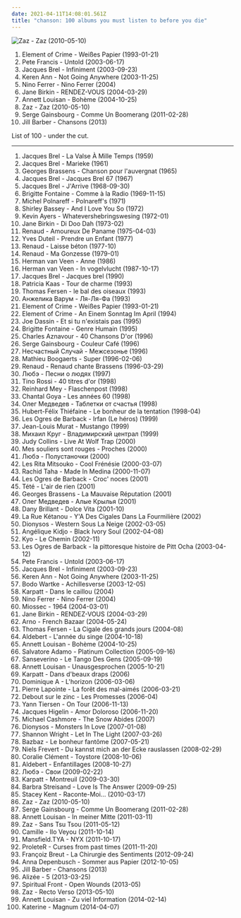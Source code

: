 ```yaml
---
date: 2021-04-11T14:08:01.561Z
title: "chanson: 100 albums you must listen to before you die"
---
```

![Zaz - Zaz (2010-05-10)](http://coverartarchive.org/release/9703802c-0108-40fb-865c-0bbf17960c98/6816205914-500.jpg "Zaz - Zaz (2010-05-10)")
<ol class="albums">
<li data-cover="http://coverartarchive.org/release/09f42d29-00db-4383-ae25-887d359a69de/13141411398-500.jpg" data-tags="german" role="button">Element of Crime - Weißes Papier (1993-01-21)</li>
<li data-cover="https://img.discogs.com/wJbOf-gWcNiqZ8DWYKZ905Qap1o=/fit-in/419x419/filters:strip_icc():format(jpeg):mode_rgb():quality(90)/discogs-images/R-4902343-1378929554-8162.jpeg.jpg" data-tags="chanson, chill, progressive rock" role="button">Pete Francis - Untold (2003-06-17)</li>
<li data-cover="http://coverartarchive.org/release/93eae62d-ebed-444a-9b08-445bb4a843db/16354177755-500.jpg" data-tags="chanson, chanson française, jacques brel" role="button">Jacques Brel - Infiniment (2003-09-23)</li>
<li data-cover="https://img.discogs.com/krZc4oV8ormEt0DY_XKT1-w2-ls=/fit-in/600x600/filters:strip_icc():format(jpeg):mode_rgb():quality(90)/discogs-images/R-1132866-1194713551.jpeg.jpg" data-tags="french" role="button">Keren Ann - Not Going Anywhere (2003-11-25)</li>
<li data-cover="https://img.discogs.com/95qltZWYT3KzLqO9Ybk6XuEmDvQ=/fit-in/600x529/filters:strip_icc():format(jpeg):mode_rgb():quality(90)/discogs-images/R-2431321-1485412944-8601.jpeg.jpg" data-tags="french, chanson" role="button">Nino Ferrer - Nino Ferrer (2004)</li>
<li data-cover="http://coverartarchive.org/release/8ae59a90-6a70-3305-a527-6b8bfb1c39bd/8464425666-500.jpg" data-tags="french" role="button">Jane Birkin - RENDEZ-VOUS (2004-03-29)</li>
<li data-cover="https://img.discogs.com/jz0cMkSUyRRsVV2szdP4oiG9y44=/fit-in/280x280/filters:strip_icc():format(jpeg):mode_rgb():quality(90)/discogs-images/R-8826647-1469599034-9160.jpeg.jpg" data-tags="chanson, pop" role="button">Annett Louisan - Bohème (2004-10-25)</li>
<li data-cover="http://coverartarchive.org/release/9703802c-0108-40fb-865c-0bbf17960c98/6816205914-500.jpg" data-tags="jazz, chanson" role="button">Zaz - Zaz (2010-05-10)</li>
<li data-cover="http://coverartarchive.org/release/9d180907-3332-43f5-a1c8-0a5ebef4a08e/8250314333-500.jpg" data-tags="chanson, egresgruobsniag" role="button">Serge Gainsbourg - Comme Un Boomerang (2011-02-28)</li>
<li data-cover="http://coverartarchive.org/release/06f0a6c1-2f4d-4989-9dab-37ec9c77335c/5788985602-500.jpg" data-tags="chanson, pop, easy listening" role="button">Jill Barber - Chansons (2013)</li>
</ol>
List of 100 - under the cut.
<!-- more -->

_________________

<ol class="albums">
<li data-cover="http://coverartarchive.org/release/bdd8d625-76de-39eb-8b19-9401c974a564/27820133528-500.jpg" data-tags="chanson" role="button">
Jacques Brel - La Valse À Mille Temps (1959)
</li>
<li data-cover="http://coverartarchive.org/release/575437e9-632a-4af3-8554-d09c373a91e1/27835390087-500.jpg" data-tags="chanson, brel, l3a1e5da4n15l1" role="button">
Jacques Brel - Marieke (1961)
</li>
<li data-cover="https://img.discogs.com/rH34ssZPsumGBEO2d_F0xAn1wmw=/fit-in/170x168/filters:strip_icc():format(jpeg):mode_rgb():quality(90)/discogs-images/R-5810727-1403352580-5129.jpeg.jpg" data-tags="chanson, chanson française, georges brassens, rive gauche, brassens metal" role="button">
Georges Brassens - Chanson pour l'auvergnat (1965)
</li>
<li data-cover="http://coverartarchive.org/release/cc47ee20-d80c-44b2-a7a2-be977d5ffee1/20376528344-500.jpg" data-tags="chanson, chanson française, jacques brel, brel, gammarec, freepurp1e, rive gauche, l3a1e5da4n15l1" role="button">
Jacques Brel - Jacques Brel 67 (1967)
</li>
<li data-cover="https://img.discogs.com/SP5RppUPQU21e890UgovbLzriw8=/fit-in/600x598/filters:strip_icc():format(jpeg):mode_rgb():quality(90)/discogs-images/R-2735579-1456699455-5992.jpeg.jpg" data-tags="jacques brel" role="button">
Jacques Brel - J'Arrive (1968-09-30)
</li>
<li data-cover="http://coverartarchive.org/release/2af2f284-5b92-3b93-91f4-0e2b4335652e/5573148939-500.jpg" data-tags="french, chamber jazz" role="button">
Brigitte Fontaine - Comme à la Radio (1969-11-15)
</li>
<li data-cover="http://coverartarchive.org/release/643bfebc-1dbd-4180-a135-efc056ea00a8/9198835955-500.jpg" data-tags="french" role="button">
Michel Polnareff - Polnareff's (1971)
</li>
<li data-cover="http://coverartarchive.org/release/f788e429-643c-48e1-8b3a-c0ccd2953008/6691380021-500.jpg" data-tags="chanson, jazz, soul, female vocalists, oldies, dirty dancing, favorite female singers, discovered in 2015, dame shirley bassey" role="button">
Shirley Bassey - And I Love You So (1972)
</li>
<li data-cover="http://coverartarchive.org/release/89560708-7cf5-4571-8b98-07434256c8db/10468323328-500.jpg" data-tags="progressive rock, psychedelic rock" role="button">
Kevin Ayers - Whatevershebringswesing (1972-01)
</li>
<li data-cover="https://via.placeholder.com/450" data-tags="chanson, la la la la, actrices, birkin" role="button">
Jane Birkin - Di Doo Dah (1973-02)
</li>
<li data-cover="http://coverartarchive.org/release/57ec09a4-4e5c-3669-a8f2-14298857f736/2842971962-500.jpg" data-tags="chanson" role="button">
Renaud - Amoureux De Paname (1975-04-03)
</li>
<li data-cover="https://img.discogs.com/cfc9e7fd50d7c9c08931869b95f6849a01d0635d/images/spacer.gif" data-tags="french, chanson, 70s, oldies, male vocalists, mes chansons, auteur-compositeur-interprete" role="button">
Yves Duteil - Prendre un Enfant (1977)
</li>
<li data-cover="http://coverartarchive.org/release/46918556-1585-464c-b5d5-94dc58918b9a/7257893718-500.jpg" data-tags="ma pomme" role="button">
Renaud - Laisse béton (1977-10)
</li>
<li data-cover="http://coverartarchive.org/release/7f5a1b9d-0ee4-4806-8595-78c2964fb06d/24395058013-500.jpg" data-tags="chanson, 70s, ma pomme" role="button">
Renaud - Ma Gonzesse (1979-01)
</li>
<li data-cover="http://coverartarchive.org/release/e3f39cd4-b7f0-3086-802d-af4c8637b82a/27698637148-500.jpg" data-tags="chanson, van veen" role="button">
Herman van Veen - Anne (1986)
</li>
<li data-cover="http://coverartarchive.org/release/7edf8023-6e17-43d2-b37f-4640fbdde0be/5977019256-500.jpg" data-tags="nederlandstalig" role="button">
Herman van Veen - In vogelvlucht (1987-10-17)
</li>
<li data-cover="http://coverartarchive.org/release/5f6135e3-87d9-4ec0-8f92-9e4c2cb4122a/25297815184-500.jpg" data-tags="french, jbrel, chanson populaire francaise" role="button">
Jacques Brel - Jacques brel (1990)
</li>
<li data-cover="http://coverartarchive.org/release/04d5b9a2-356a-44ee-b13a-d42650ab42ad/6743084169-500.jpg" data-tags="french, chanson, francais, kaas, albums i own digitally, favourite live albums" role="button">
Patricia Kaas - Tour de charme (1993)
</li>
<li data-cover="http://coverartarchive.org/release/490ff7a6-10e2-4129-9671-423eae5b20ab/3840485202-500.jpg" data-tags="french, chanson, nouvelle scene francaise, francophone, ma rencontre, ffff" role="button">
Thomas Fersen - le bal des oiseaux (1993)
</li>
<li data-cover="http://coverartarchive.org/release/281b1aff-b513-4ebc-92c7-88ef85088307/24733198232-500.jpg" data-tags="chanson, jazz, pop" role="button">
Анжелика Варум - Ля-Ля-Фа (1993)
</li>
<li data-cover="http://coverartarchive.org/release/09f42d29-00db-4383-ae25-887d359a69de/13141411398-500.jpg" data-tags="german" role="button">
Element of Crime - Weißes Papier (1993-01-21)
</li>
<li data-cover="http://coverartarchive.org/release/653dace1-86ca-4604-80e5-421ec0691fb8/21668460133-500.jpg" data-tags="german" role="button">
Element of Crime - An Einem Sonntag Im April (1994)
</li>
<li data-cover="http://coverartarchive.org/release/cc0902f6-0460-4399-8998-dc49640c4b08/14392023169-500.jpg" data-tags="chanson, joe dassin, dassin" role="button">
Joe Dassin - Et si tu n'existais pas (1995)
</li>
<li data-cover="http://coverartarchive.org/release/13d6d50a-0fc8-44d6-b35b-4c4de9d8dcfe/1231306486-500.jpg" data-tags="chanson" role="button">
Brigitte Fontaine - Genre Humain (1995)
</li>
<li data-cover="https://img.discogs.com/NNew5ZmFL1mXtjWGoBCskG96_AM=/fit-in/500x478/filters:strip_icc():format(jpeg):mode_rgb():quality(90)/discogs-images/R-3761977-1354167860-2973.jpeg.jpg" data-tags="aznavour" role="button">
Charles Aznavour - 40 Chansons D'or (1996)
</li>
<li data-cover="http://coverartarchive.org/release/baa8b45f-550e-4e73-80c1-bad26a613c6c/15213601775-500.jpg" data-tags="french, chanson, serge gainsbourg" role="button">
Serge Gainsbourg - Couleur Café (1996)
</li>
<li data-cover="https://img.discogs.com/Q3a0ki0sIX1uv3u7pXWaTklKq7g=/fit-in/600x608/filters:strip_icc():format(jpeg):mode_rgb():quality(90)/discogs-images/R-5097577-1384416689-9419.jpeg.jpg" data-tags="chanson, russian" role="button">
Несчастный Случай - Межсезонье (1996)
</li>
<li data-cover="http://coverartarchive.org/release/59418ea6-55c2-43ff-9d9a-107cf9aa32b4/1460840188-500.jpg" data-tags="french, chanson, acoustic, selection france" role="button">
Mathieu Boogaerts - Super (1996-02-06)
</li>
<li data-cover="http://coverartarchive.org/release/6f8276dd-108b-44de-b352-663ef1e43f80/1157715142-500.jpg" data-tags="french, chanson, compadres recerdos, la calle visajosa" role="button">
Renaud - Renaud chante Brassens (1996-03-29)
</li>
<li data-cover="http://coverartarchive.org/release/73e705c9-7d68-49bd-b72e-4bada7f42e9a/13178737648-500.jpg" data-tags="russian rock" role="button">
Любэ - Песни о людях (1997)
</li>
<li data-cover="https://img.discogs.com/Vr0a2zX4T-0ukVQ7RqkxZ9tYcyc=/fit-in/600x597/filters:strip_icc():format(jpeg):mode_rgb():quality(90)/discogs-images/R-15346432-1590082656-7092.jpeg.jpg" data-tags="chanson, tenor, tino rossi, mes chansons, f-w-f-label" role="button">
Tino Rossi - 40 titres d'or (1998)
</li>
<li data-cover="http://coverartarchive.org/release/f16ddf35-00ae-4512-9216-ff3786b6aea7/4146937326-500.jpg" data-tags="german, liedermacher, reinhard mey" role="button">
Reinhard Mey - Flaschenpost (1998)
</li>
<li data-cover="https://img.discogs.com/5VTFXGiAmSPHaXjz4RzG554EroE=/fit-in/600x603/filters:strip_icc():format(jpeg):mode_rgb():quality(90)/discogs-images/R-14017707-1566159314-3025.jpeg.jpg" data-tags="french, chanson, pop, 60s, female vocalist" role="button">
Chantal Goya - Les années 60 (1998)
</li>
<li data-cover="https://img.discogs.com/dxL8JKziRgkMUtNE6LHLdsFPBXg=/fit-in/200x200/filters:strip_icc():format(jpeg):mode_rgb():quality(90)/discogs-images/R-8226524-1457502429-8967.jpeg.jpg" data-tags="bard" role="button">
Олег Медведев - Таблетки от счастья (1998)
</li>
<li data-cover="http://coverartarchive.org/release/d87fe13a-6dae-42f7-b613-a297a7a3d49e/1230397309-500.jpg" data-tags="classic rock, french, chanson, rock, hard rock, singer-songwriter, blues, french rock, francais, incredible, rock francais, francaise, poésie, genial, french singer, politique, poesie, texte, thiefaine" role="button">
Hubert-Félix Thiéfaine - Le bonheur de la tentation (1998-04)
</li>
<li data-cover="http://coverartarchive.org/release/68ca7340-55e1-4a71-b3a1-e4b677944e2b/15149455960-500.jpg" data-tags="chanson, folk, l o d barback" role="button">
Les Ogres de Barback - Irfan (Le héros) (1999)
</li>
<li data-cover="http://coverartarchive.org/release/2b35db4f-0ed7-4d7e-8a54-48eaf45a281c/1269123885-500.jpg" data-tags="indie, chanson, jazz, experimental, female vocalists, jennifer charles, elysian fields, ailenrocfrancophone, ailenrocsleepy" role="button">
Jean-Louis Murat - Mustango (1999)
</li>
<li data-cover="https://via.placeholder.com/450" data-tags="chanson, atmospheric black metal, raw black metal, avant-garde black metal, true black metal, orthodox black metal, black shanson" role="button">
Михаил Круг - Владимирский централ (1999)
</li>
<li data-cover="https://via.placeholder.com/450" data-tags="easy listening, oldies" role="button">
Judy Collins - Live At Wolf Trap (2000)
</li>
<li data-cover="http://coverartarchive.org/release/693e36c1-e706-43c7-8e86-5a1115e2ef69/15971215785-500.jpg" data-tags="french, chanson, canadian, traditionnel" role="button">
Mes souliers sont rouges - Proches (2000)
</li>
<li data-cover="http://coverartarchive.org/release/8273d57c-e6c9-4dff-8397-7b7b752c4a13/23878306479-500.jpg" data-tags="russian rock" role="button">
Любэ - Полустаночки (2000)
</li>
<li data-cover="http://coverartarchive.org/release/e25d36fa-3ae0-37d9-a996-bccfd5f81e8f/16144321238-500.jpg" data-tags="electronic, french, chanson, pop, rock, funk, female vocals, 2000s, from france" role="button">
Les Rita Mitsouko - Cool Frénésie (2000-03-07)
</li>
<li data-cover="https://img.discogs.com/w4kT0F7g6pvVXq5JgSbT45FnIx0=/fit-in/600x580/filters:strip_icc():format(jpeg):mode_rgb():quality(90)/discogs-images/R-5322294-1434983817-7716.jpeg.jpg" data-tags="rai, algeria" role="button">
Rachid Taha - Made In Medina (2000-11-07)
</li>
<li data-cover="http://coverartarchive.org/release/5be2190e-61c2-4b7f-be86-69ccbcb4c750/1650072779-500.jpg" data-tags="french, chanson, folk" role="button">
Les Ogres de Barback - Croc' noces (2001)
</li>
<li data-cover="http://coverartarchive.org/release/6bf1d515-460a-4e91-9b2f-12c5f8a6f7c6/1763285484-500.jpg" data-tags="french" role="button">
Tété - L'air de rien (2001)
</li>
<li data-cover="http://coverartarchive.org/release/ef7832c2-369c-40c3-a148-527e2b59c5b6/3496279385-500.jpg" data-tags="french" role="button">
Georges Brassens - La Mauvaise Réputation (2001)
</li>
<li data-cover="http://coverartarchive.org/release/ecdaeabd-1a1b-48de-bfe2-46c543741cc9/6401101112-500.jpg" data-tags="chanson, russian" role="button">
Олег Медведев - Алые Крылья (2001)
</li>
<li data-cover="http://coverartarchive.org/release/50305ad8-9c9f-4029-a5ab-e9fe178207f2/1529791276-500.jpg" data-tags="french, chanson, jazz, pop, vocal jazz, cosmopolitan soundtrack, danny brillant" role="button">
Dany Brillant - Dolce Vita (2001-10)
</li>
<li data-cover="http://coverartarchive.org/release/4d496e5b-3ab0-4fcb-9b79-2167342b3964/11049768874-500.jpg" data-tags="french" role="button">
La Rue Kétanou - Y'A Des Cigales Dans La Fourmilière (2002)
</li>
<li data-cover="https://img.discogs.com/k1jLdWdrhpUrV6LSIfwfLZOdpzU=/fit-in/600x600/filters:strip_icc():format(jpeg):mode_rgb():quality(90)/discogs-images/R-2980471-1600858402-1449.jpeg.jpg" data-tags="french, rock" role="button">
Dionysos - Western Sous La Neige (2002-03-05)
</li>
<li data-cover="https://via.placeholder.com/450" data-tags="african" role="button">
Angélique Kidjo - Black Ivory Soul (2002-04-08)
</li>
<li data-cover="http://coverartarchive.org/release/cb150add-fee7-4dc6-a725-030fe6e93ae4/1512679712-500.jpg" data-tags="rock" role="button">
Kyo - Le Chemin (2002-11)
</li>
<li data-cover="http://coverartarchive.org/release/c6b3c81d-ada9-4283-81d9-a8c49f5a9b40/1663793499-500.jpg" data-tags="french, chanson, folk" role="button">
Les Ogres de Barback - la pittoresque histoire de Pitt Ocha (2003-04-12)
</li>
<li data-cover="https://img.discogs.com/wJbOf-gWcNiqZ8DWYKZ905Qap1o=/fit-in/419x419/filters:strip_icc():format(jpeg):mode_rgb():quality(90)/discogs-images/R-4902343-1378929554-8162.jpeg.jpg" data-tags="chanson, chill, progressive rock" role="button">
Pete Francis - Untold (2003-06-17)
</li>
<li data-cover="http://coverartarchive.org/release/93eae62d-ebed-444a-9b08-445bb4a843db/16354177755-500.jpg" data-tags="chanson, chanson française, jacques brel" role="button">
Jacques Brel - Infiniment (2003-09-23)
</li>
<li data-cover="https://img.discogs.com/krZc4oV8ormEt0DY_XKT1-w2-ls=/fit-in/600x600/filters:strip_icc():format(jpeg):mode_rgb():quality(90)/discogs-images/R-1132866-1194713551.jpeg.jpg" data-tags="french" role="button">
Keren Ann - Not Going Anywhere (2003-11-25)
</li>
<li data-cover="http://coverartarchive.org/release/059b1891-02c9-4c79-acc0-e8008661bc94/27543867154-500.jpg" data-tags="comedy" role="button">
Bodo Wartke - Achillesverse (2003-12-05)
</li>
<li data-cover="http://coverartarchive.org/release/c8d6b5f0-ebb6-41f4-9964-1a1d73249ae5/1865340896-500.jpg" data-tags="chanson, stilnox-music" role="button">
Karpatt - Dans le caillou (2004)
</li>
<li data-cover="https://img.discogs.com/95qltZWYT3KzLqO9Ybk6XuEmDvQ=/fit-in/600x529/filters:strip_icc():format(jpeg):mode_rgb():quality(90)/discogs-images/R-2431321-1485412944-8601.jpeg.jpg" data-tags="french, chanson" role="button">
Nino Ferrer - Nino Ferrer (2004)
</li>
<li data-cover="http://coverartarchive.org/release/3194a7cc-fc92-3182-bd73-e1b23fa54ff9/3625624015-500.jpg" data-tags="french, chanson, pop, singer-songwriter, acoustic rock, francais, francophone, france, happiness, french happiness" role="button">
Miossec - 1964 (2004-03-01)
</li>
<li data-cover="http://coverartarchive.org/release/8ae59a90-6a70-3305-a527-6b8bfb1c39bd/8464425666-500.jpg" data-tags="french" role="button">
Jane Birkin - RENDEZ-VOUS (2004-03-29)
</li>
<li data-cover="https://img.discogs.com/L6ICDryClk0URGH0z0SmrXOk-r0=/fit-in/600x594/filters:strip_icc():format(jpeg):mode_rgb():quality(90)/discogs-images/R-2292644-1321703627.jpeg.jpg" data-tags="french, chanson, rock" role="button">
Arno - French Bazaar (2004-05-24)
</li>
<li data-cover="http://coverartarchive.org/release/a9fb8202-d777-4c6a-a663-9cef6274180f/3892804625-500.jpg" data-tags="chanson, nouvelle scene francaise, france, thomas" role="button">
Thomas Fersen - La Cigale des grands jours (2004-08)
</li>
<li data-cover="http://coverartarchive.org/release/0100297b-a4ed-4f55-9df2-3d7b6eb252b4/6331358259-500.jpg" data-tags="chanson, selection france" role="button">
Aldebert - L'année du singe (2004-10-18)
</li>
<li data-cover="https://img.discogs.com/jz0cMkSUyRRsVV2szdP4oiG9y44=/fit-in/280x280/filters:strip_icc():format(jpeg):mode_rgb():quality(90)/discogs-images/R-8826647-1469599034-9160.jpeg.jpg" data-tags="chanson, pop" role="button">
Annett Louisan - Bohème (2004-10-25)
</li>
<li data-cover="http://coverartarchive.org/release/9790d3f9-1742-470c-b879-52506e550593/2033362036-500.jpg" data-tags="chanson" role="button">
Salvatore Adamo - Platinum Collection (2005-09-16)
</li>
<li data-cover="http://coverartarchive.org/release/6f209516-cdaf-3108-ae48-1e05e34341fb/21811830878-500.jpg" data-tags="french" role="button">
Sanseverino - Le Tango Des Gens (2005-09-19)
</li>
<li data-cover="http://coverartarchive.org/release/b24c7774-9345-4373-8155-4556d321e412/20586983149-500.jpg" data-tags="german" role="button">
Annett Louisan - Unausgesprochen (2005-10-21)
</li>
<li data-cover="http://coverartarchive.org/release/3c2b893f-e2da-459e-8028-44c1cfdba63b/1865303681-500.jpg" data-tags="chanson, gypsy jazz" role="button">
Karpatt - Dans d'beaux draps (2006)
</li>
<li data-cover="http://coverartarchive.org/release/a9cf7755-d07f-4e88-8c8a-49eae5b5758c/6019931471-500.jpg" data-tags="chanson, original" role="button">
Dominique A - L'horizon (2006-03-06)
</li>
<li data-cover="http://coverartarchive.org/release/df8bf6ff-9d19-4a93-9ab4-71bbb6ef5530/3197414830-500.jpg" data-tags="chanson, pop, male vocalists, quebecois" role="button">
Pierre Lapointe - La forêt des mal-aimés (2006-03-21)
</li>
<li data-cover="http://coverartarchive.org/release/a14ec3b0-2177-4909-b653-be66d3cd7382/15817996722-500.jpg" data-tags="french" role="button">
Debout sur le zinc - Les Promesses (2006-04)
</li>
<li data-cover="http://coverartarchive.org/release/7e441bb4-dd36-4191-9eb0-6001fdcb098d/14024298903-500.jpg" data-tags="french, rock" role="button">
Yann Tiersen - On Tour (2006-11-13)
</li>
<li data-cover="http://coverartarchive.org/release/67876aa5-3b80-4076-a32c-744032e0514f/1242816637-500.jpg" data-tags="chanson" role="button">
Jacques Higelin - Amor Doloroso (2006-11-20)
</li>
<li data-cover="http://coverartarchive.org/release/3b3ee7b7-a91e-4b70-bcc2-2669d1bf013d/16302212379-500.jpg" data-tags="classical, singer-songwriter" role="button">
Michael Cashmore - The Snow Abides (2007)
</li>
<li data-cover="http://coverartarchive.org/release/dc4d4a96-ce43-4943-b842-fa2fd8f056eb/3296666852-500.jpg" data-tags="french" role="button">
Dionysos - Monsters In Love (2007-01-08)
</li>
<li data-cover="http://coverartarchive.org/release/d51c73e8-c49d-4154-bd71-495de7a70c3b/2264368297-500.jpg" data-tags="indie rock, female vocalists" role="button">
Shannon Wright - Let In The Light (2007-03-26)
</li>
<li data-cover="http://coverartarchive.org/release/6e1253ab-23c4-4600-bd9c-b81818d9f895/3261892949-500.jpg" data-tags="chanson, bazbaz" role="button">
Bazbaz - Le bonheur fantôme (2007-05-21)
</li>
<li data-cover="http://coverartarchive.org/release/b3d81e5c-a8ed-4af5-aa28-a08ae1511f5d/27360063060-500.jpg" data-tags="deutsch" role="button">
Niels Frevert - Du kannst mich an der Ecke rauslassen (2008-02-29)
</li>
<li data-cover="https://img.discogs.com/vvZ_2nXOJvxlzyuM-JddiSeUHMg=/fit-in/400x400/filters:strip_icc():format(jpeg):mode_rgb():quality(90)/discogs-images/R-1517158-1225498933.jpeg.jpg" data-tags="french pop, chanson francais" role="button">
Coralie Clément - Toystore (2008-10-06)
</li>
<li data-cover="https://img.discogs.com/bMMrTEX7Kn2smMvWu5R-7QgSWQE=/fit-in/400x413/filters:strip_icc():format(jpeg):mode_rgb():quality(90)/discogs-images/R-3626343-1338064854-1696.jpeg.jpg" data-tags="chanson" role="button">
Aldebert - Enfantillages (2008-10-27)
</li>
<li data-cover="http://coverartarchive.org/release/5ba170da-613b-49f2-8472-dd54372200ae/15306545418-500.jpg" data-tags="chanson, pop, pop rock, soft rock, russian rock, ballads, russian chanson" role="button">
Любэ - Свои (2009-02-22)
</li>
<li data-cover="https://img.discogs.com/nS8OpdvT-gAEKJHkNLtIB_0p_3I=/fit-in/500x427/filters:strip_icc():format(jpeg):mode_rgb():quality(90)/discogs-images/R-3304723-1324909151.jpeg.jpg" data-tags="french, chanson, gypsy jazz, nouvelle scene francaise, baguette musicale" role="button">
Karpatt - Montreuil (2009-03-30)
</li>
<li data-cover="http://coverartarchive.org/release/003dad6c-43d5-39ea-8d23-009d3eca6920/12611756531-500.jpg" data-tags="jazz, blues" role="button">
Barbra Streisand - Love Is The Answer (2009-09-25)
</li>
<li data-cover="http://coverartarchive.org/release/4b87c3cc-4223-487d-aecf-f77d3d86f211/7728504152-500.jpg" data-tags="vocal jazz" role="button">
Stacey Kent - Raconte-Moi... (2010-03-17)
</li>
<li data-cover="http://coverartarchive.org/release/9703802c-0108-40fb-865c-0bbf17960c98/6816205914-500.jpg" data-tags="jazz, chanson" role="button">
Zaz - Zaz (2010-05-10)
</li>
<li data-cover="http://coverartarchive.org/release/9d180907-3332-43f5-a1c8-0a5ebef4a08e/8250314333-500.jpg" data-tags="chanson, egresgruobsniag" role="button">
Serge Gainsbourg - Comme Un Boomerang (2011-02-28)
</li>
<li data-cover="http://coverartarchive.org/release/49f7df43-38ca-495a-a2cf-3c6a0615dc18/15319892035-500.jpg" data-tags="pop, german, chanson" role="button">
Annett Louisan - In meiner Mitte (2011-03-11)
</li>
<li data-cover="http://coverartarchive.org/release/2f7b3fa4-d8f0-4795-9ff3-3cc92dca64b5/12974563622-500.jpg" data-tags="chanson, jazz, france music" role="button">
Zaz - Sans Tsu Tsou (2011-05-12)
</li>
<li data-cover="http://coverartarchive.org/release/2bf3a427-a49f-45c5-9cee-3a9f5fd91dc3/1633140850-500.jpg" data-tags="french" role="button">
Camille - Ilo Veyou (2011-10-14)
</li>
<li data-cover="https://img.discogs.com/4ikvBTEsUjS6LpDjvcmnU6s74OQ=/fit-in/444x460/filters:strip_icc():format(jpeg):mode_rgb():quality(90)/discogs-images/R-3255078-1322563927.jpeg.jpg" data-tags="avantgarde pop, clinically romantic" role="button">
Mansfield.TYA - NYX (2011-10-17)
</li>
<li data-cover="http://coverartarchive.org/release/251dbd10-487f-48da-87e6-585324726cd5/1314358932-500.jpg" data-tags="hip-hop, french, chanson, remix, samples, abstract hip hop, sampling, hip-hop samples, yey, remi, gypschanshop, chanson sample" role="button">
ProleteR - Curses from past times (2011-11-20)
</li>
<li data-cover="http://coverartarchive.org/release/7bd60e4e-d5db-48c2-8913-b0362af521ae/3045677086-500.jpg" data-tags="indie, chanson, pop, indie pop, brussel, nouvelle scène française" role="button">
Françoiz Breut - La Chirurgie des Sentiments (2012-09-24)
</li>
<li data-cover="https://img.discogs.com/FVqAe0hRMid4vaRM4mkamsPBjHA=/fit-in/600x591/filters:strip_icc():format(jpeg):mode_rgb():quality(90)/discogs-images/R-3979585-1368352207-3351.jpeg.jpg" data-tags="chanson, singer-songwriter, german, anna" role="button">
Anna Depenbusch - Sommer aus Papier (2012-10-05)
</li>
<li data-cover="http://coverartarchive.org/release/06f0a6c1-2f4d-4989-9dab-37ec9c77335c/5788985602-500.jpg" data-tags="chanson, pop, easy listening" role="button">
Jill Barber - Chansons (2013)
</li>
<li data-cover="https://img.discogs.com/IgNH1a7DsHSMyltlaEHQZ6h4yGk=/fit-in/600x600/filters:strip_icc():format(jpeg):mode_rgb():quality(90)/discogs-images/R-4418922-1364377361-7850.jpeg.jpg" data-tags="french, pop" role="button">
Alizée - 5 (2013-03-25)
</li>
<li data-cover="http://coverartarchive.org/release/667ba60d-5972-4a13-8c0c-071a6849a186/6227453720-500.jpg" data-tags="neofolk" role="button">
Spiritual Front - Open Wounds (2013-05)
</li>
<li data-cover="http://coverartarchive.org/release/df9faff1-73c8-4446-a231-81760b634c9d/22396315891-500.jpg" data-tags="french, jazz" role="button">
Zaz - Recto Verso (2013-05-10)
</li>
<li data-cover="https://img.discogs.com/1vhsdfAhblItuzEcbPYNHSnwXZo=/fit-in/600x600/filters:strip_icc():format(jpeg):mode_rgb():quality(90)/discogs-images/R-6577369-1422428989-3730.jpeg.jpg" data-tags="german, chanson, pop" role="button">
Annett Louisan - Zu viel Information (2014-02-14)
</li>
<li data-cover="http://coverartarchive.org/release/d0c53f30-b982-42a0-96f6-15f98ab8de4c/7227423687-500.jpg" data-tags="french, chanson, pop, alternative" role="button">
Katerine - Magnum (2014-04-07)
</li>
</ol>
